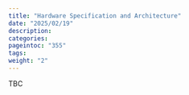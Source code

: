 ```yaml
---
title: "Hardware Specification and Architecture"
date: "2025/02/19"
description:
categories:
pageintoc: "355"
tags:
weight: "2"
---
```


<a id="hardware-spec-and-architecture-scaleway-opennebula-onprem-cloud-solution"></a>

<!--# Hardware Specification and Architecture -->

TBC
